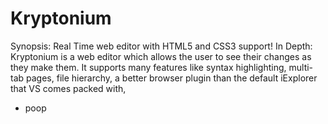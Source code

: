 # Kryptonium

Synopsis: Real Time web editor with HTML5 and CSS3 support!
In Depth: Kryptonium is a web editor which allows the user to see their changes as they make them. It supports many features like syntax highlighting, multi-tab pages, file hierarchy, a better browser plugin than the default iExplorer that VS comes packed with, 
<ul>
 <li>poop</li>
 </ul>

